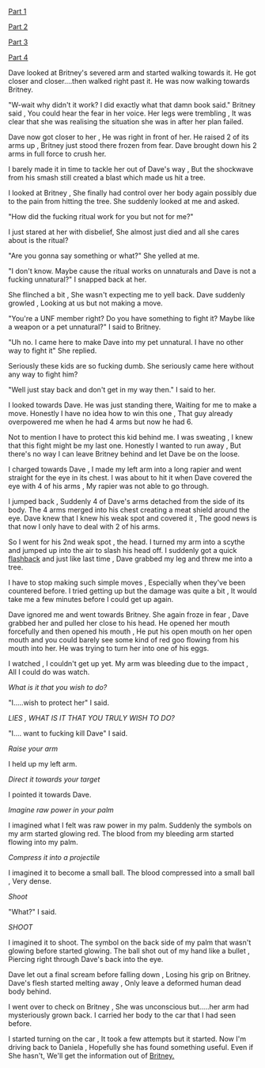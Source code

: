 [Part 1](https://www.reddit.com/r/libraryofshadows/s/tEuGreFVIK)


[Part 2](https://www.reddit.com/r/nosleep/s/CrPY2xK9Tl)


[Part 3](https://www.reddit.com/r/libraryofshadows/s/IkoX1lIVln) 


[Part 4](https://www.reddit.com/r/nosleep/s/CNo7RwPYGP)


Dave looked at Britney's severed arm and started walking towards it. He got closer and closer....then walked right past it. He was now walking towards Britney.


"W-wait why didn't it work? I did exactly what that damn book said." Britney said , You could hear the fear in her voice. Her legs were trembling , It was clear that she was realising the situation she was in after her plan failed.


Dave now got closer to her , He was right in front of her. He raised 2 of its arms up , Britney just stood there frozen from fear. Dave brought down his 2 arms in full force to crush her.


I barely made it in time to tackle her out of Dave's way , But the shockwave from his smash still created a blast which made us hit a tree. 


I looked at Britney , She finally had control over her body again possibly due to the pain from hitting the tree. She suddenly looked at me and asked.


"How did the fucking ritual work for you but not for me?" 


I just stared at her with disbelief, She almost just died and all she cares about is the ritual?


"Are you gonna say something or what?" She yelled at me.


"I don't know. Maybe cause the ritual works on unnaturals and Dave is not a fucking unnatural?" I snapped back at her.


She flinched a bit , She wasn't expecting me to yell back. Dave suddenly growled , Looking at us but not making a move. 


"You're a UNF member right? Do you have something to fight it? Maybe like a weapon or a pet unnatural?" I said to Britney.


"Uh no. I came here to make Dave into my pet unnatural. I have no other way to fight it" She replied.


Seriously these kids are so fucking dumb. She seriously came here without any way to fight him? 


"Well just stay back and don't get in my way then." I said to her. 


I looked towards Dave. He was just standing there, Waiting for me to make a move. Honestly I have no idea how to win this one , That guy already overpowered me when he had 4 arms but now he had 6. 


Not to mention I have to protect this kid behind me. I was sweating , I knew that this fight might be my last one. Honestly I wanted to run away , But there's no way I can leave Britney behind and let Dave be on the loose. 


I charged towards Dave , I made my left arm into a long rapier and went straight for the eye in its chest. I was about to hit it when Dave covered the eye with 4 of his arms , My rapier was not able to go through.


I jumped back , Suddenly 4 of Dave's arms detached from the side of its body. The 4 arms merged into his chest creating a meat shield around the eye. Dave knew that I knew his weak spot and covered it , The good news is that now I only have to deal with 2 of his arms. 


So I went for his 2nd weak spot , the head. I turned my arm into a scythe and jumped up into the air to slash his head off. I suddenly got a quick [flashback](https://www.reddit.com/r/nosleep/s/o335yWlOBC) and just like last time , Dave grabbed my leg and threw me into a tree. 


I have to stop making such simple moves , Especially when they've been countered before. I tried getting up but the damage was quite a bit , It would take me a few minutes before I could get up again. 


Dave ignored me and went towards Britney. She again froze in fear , Dave grabbed her and pulled her close to his head. He opened her mouth forcefully and then opened his mouth , He put his open mouth on her open mouth and you could barely see some kind of red goo flowing from his mouth into her. He was trying to turn her into one of his eggs.


I watched , I couldn't get up yet. My arm was bleeding due to the impact , All I could do was watch.


*What is it that you wish to do?*


"I.....wish to protect her" I said.


*LIES , WHAT IS IT THAT YOU TRULY WISH TO DO?*


"I.... want to fucking kill Dave" I said.


*Raise your arm*


I held up my left arm.


*Direct it towards your target*


I pointed it towards Dave.


*Imagine raw power in your palm*


I imagined what I felt was raw power in my palm. Suddenly the symbols on my arm started glowing red. The blood from my bleeding arm started flowing into my palm.


*Compress it into a projectile*


I imagined it to become a small ball. The blood compressed into a small ball , Very dense.


*Shoot*


"What?" I said.


*SHOOT*


I imagined it to shoot. The symbol on the back side of my palm that wasn't glowing before started glowing. The ball shot out of my hand like a bullet , Piercing right through Dave's back into the eye.


Dave let out a final scream before falling down , Losing his grip on Britney. Dave's flesh started melting away , Only leave a deformed human dead body behind. 


I went over to check on Britney , She was unconscious but.....her arm had mysteriously grown back. I carried her body to the car that I had seen before. 


I started turning on the car , It took a few attempts but it started. Now I'm driving back to Daniela , Hopefully she has found something useful. Even if She hasn't, We'll get the information out of [Britney.](https://www.reddit.com/r/UnnaturalUniverse/s/934VH5mpe4)








